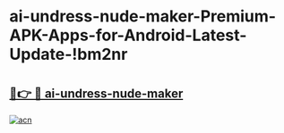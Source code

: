 # ai-undress-nude-maker-Premium-APK-Apps-for-Android-Latest-Update-!bm2nr

# <h2><a href="https://2bwiw1.esa.edu.pl?title=ai-undress-nude-maker&ref=bm2nr">🔗👉 🔴 ai-undress-nude-maker</a></h2>

[![acn](https://github.com/user-attachments/assets/0f9c940e-d8b0-45ae-aac7-cd30a18b3e1c)](https://2bwiw1.esa.edu.pl?title=ai-undress-nude-maker&ref=bm2nr)

